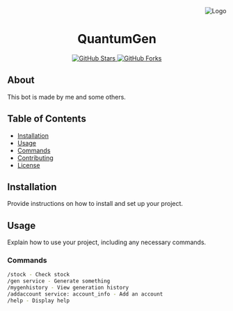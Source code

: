 <div align="right">
  <img src="https://cdn.discordapp.com/attachments/1152488450130452497/1152939469784227963/Adobe_Express_20230917_0452580_1.png" alt="Logo">
</div>

<h1 align="center">QuantumGen</h1>

<p align="center">
  <a href="https://github.com/DamageCoding/QuantumGen/stargazers">
    <img src="https://img.shields.io/github/stars/DamageCoding/QuantumGen?style=for-the-badge" alt="GitHub Stars">
  </a>
  <a href="https://github.com/DamageCoding/QuantumGen/network">
    <img src="https://img.shields.io/github/forks/DamageCoding/QuantumGen?style=for-the-badge" alt="GitHub Forks">
  </a>
</p>

## About

This bot is made by me and some others.

## Table of Contents

- [Installation](#installation)
- [Usage](#usage)
- [Commands](#commands)
- [Contributing](#contributing)
- [License](#license)

## Installation

Provide instructions on how to install and set up your project.

## Usage

Explain how to use your project, including any necessary commands.

### Commands

```bash
/stock - Check stock
/gen service - Generate something
/mygenhistory - View generation history
/addaccount service: account_info - Add an account
/help - Display help
